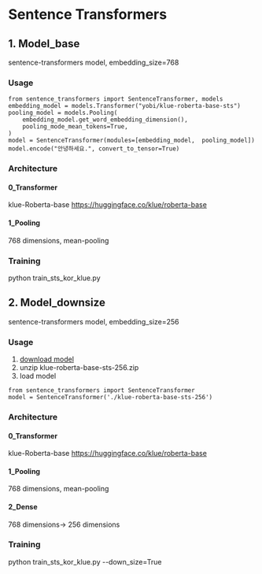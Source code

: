 # Sentence Transformers

## 1. Model_base

sentence-transformers model, embedding_size=768

### Usage

```
from sentence_transformers import SentenceTransformer, models
embedding_model = models.Transformer("yobi/klue-roberta-base-sts")
pooling_model = models.Pooling(
    embedding_model.get_word_embedding_dimension(),
    pooling_mode_mean_tokens=True,
)
model = SentenceTransformer(modules=[embedding_model,  pooling_model])
model.encode("안녕하세요.", convert_to_tensor=True)
```

### Architecture

#### 0_Transformer

klue-Roberta-base https://huggingface.co/klue/roberta-base

#### 1_Pooling

768 dimensions, mean-pooling 

### Training

python train_sts_kor_klue.py

## 2. Model_downsize

sentence-transformers model, embedding_size=256

### Usage

1. [download model](https://drive.google.com/file/d/19qgRX4FI83VPiqivIvm09gSxHqvOp5zt/view?usp=sharing)
2. unzip klue-roberta-base-sts-256.zip
3. load model
```
from sentence_transformers import SentenceTransformer
model = SentenceTransformer('./klue-roberta-base-sts-256')
```

### Architecture

#### 0_Transformer

klue-Roberta-base https://huggingface.co/klue/roberta-base

#### 1_Pooling

768 dimensions, mean-pooling 

#### 2_Dense

768 dimensions-> 256 dimensions

### Training

python train_sts_kor_klue.py --down_size=True


